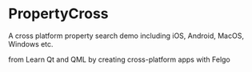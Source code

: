 # PropertyCross

A cross platform property search demo including iOS, Android, MacOS, Windows etc.

from Learn Qt and QML by creating cross-platform apps with Felgo

